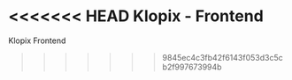 <<<<<<< HEAD
Klopix - Frontend
=======
Klopix Frontend
>>>>>>> 9845ec4c3fb42f6143f053d3c5cb2f997673994b
